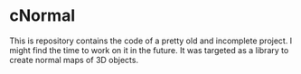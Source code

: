 # cNormal

This is repository contains the code of a pretty old and incomplete
project. I might find the time to work on it in the future. It was
targeted as a library to create normal maps of 3D objects.

